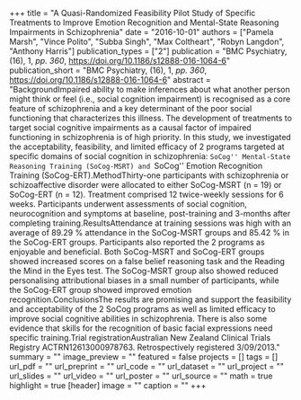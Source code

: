 +++
title = "A Quasi-Randomized Feasibility Pilot Study of Specific Treatments to Improve Emotion Recognition and Mental-State Reasoning Impairments in Schizophrenia"
date = "2016-10-01"
authors = ["Pamela Marsh", "Vince Polito", "Subba Singh", "Max Coltheart", "Robyn Langdon", "Anthony Harris"]
publication_types = ["2"]
publication = "BMC Psychiatry, (16), 1, _pp. 360_, https://doi.org/10.1186/s12888-016-1064-6"
publication_short = "BMC Psychiatry, (16), 1, _pp. 360_, https://doi.org/10.1186/s12888-016-1064-6"
abstract = "BackgroundImpaired ability to make inferences about what another person might think or feel (i.e., social cognition impairment) is recognised as a core feature of schizophrenia and a key determinant of the poor social functioning that characterizes this illness. The development of treatments to target social cognitive impairments as a causal factor of impaired functioning in schizophrenia is of high priority. In this study, we investigated the acceptability, feasibility, and limited efficacy of 2 programs targeted at specific domains of social cognition in schizophrenia: ``SoCog'' Mental-State Reasoning Training (SoCog-MSRT) and ``SoCog'' Emotion Recognition Training (SoCog-ERT).MethodThirty-one participants with schizophrenia or schizoaffective disorder were allocated to either SoCog-MSRT (n = 19) or SoCog-ERT (n = 12). Treatment comprised 12 twice-weekly sessions for 6 weeks. Participants underwent assessments of social cognition, neurocognition and symptoms at baseline, post-training and 3-months after completing training.ResultsAttendance at training sessions was high with an average of 89.29 % attendance in the SoCog-MSRT groups and 85.42 % in the SoCog-ERT groups. Participants also reported the 2 programs as enjoyable and beneficial. Both SoCog-MSRT and SoCog-ERT groups showed increased scores on a false belief reasoning task and the Reading the Mind in the Eyes test. The SoCog-MSRT group also showed reduced personalising attributional biases in a small number of participants, while the SoCog-ERT group showed improved emotion recognition.ConclusionsThe results are promising and support the feasibility and acceptability of the 2 SoCog programs as well as limited efficacy to improve social cognitive abilities in schizophrenia. There is also some evidence that skills for the recognition of basic facial expressions need specific training.Trial registrationAustralian New Zealand Clinical Trials Registry ACTRN12613000978763. Retrospectively registered 3/09/2013."
summary = ""
image_preview = ""
featured = false
projects = []
tags = []
url_pdf = ""
url_preprint = ""
url_code = ""
url_dataset = ""
url_project = ""
url_slides = ""
url_video = ""
url_poster = ""
url_source = ""
math = true
highlight = true
[header]
image = ""
caption = ""
+++
